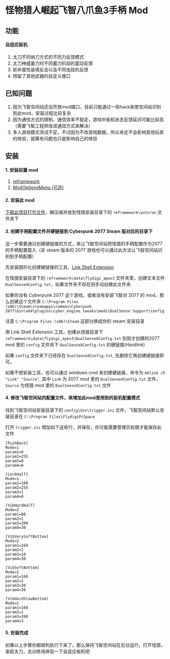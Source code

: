 # 怪物猎人崛起飞智八爪鱼3手柄 Mod

## 功能 

#### 自适应扳机

1. 太刀不同纳刀方式的不同力反馈模式
2. 太刀神威蓄力时不同蓄力阶段的震动反馈
3. 斩斧属性装填反击以及不同虫技的反馈
4. 预留了其他武器的自定义接口

## 已知问题

1. 因为飞智空间站还没开放mod接口，目前只能通过一些hack来使空间站识别到此mod，安装过程比较复杂
2. 因为通信方式的限制，通信效率不稳定，游戏中扳机状态反馈延迟可能比较高（需要飞智工程师改进通信方式来解决）
3. 多人游戏模式测试不足，不过因为不改游戏数据，所以肯定不会影响其他玩家的体验，就算有问题也只是影响自己的体验

## 安装

#### 1. 安装前置 mod

1. [reframework](https://www.nexusmods.com/monsterhunterrise/mods/26)
2. [ModOptionsMenu (可选)](https://www.nexusmods.com/monsterhunterrise/mods/1292)

#### 2. 安装此 mod

[下载此项目打包文件](https://github.com/songchenwen/MHR-Flydigi-Apex3/archive/refs/heads/master.zip)，解压缩并放到怪猎安装目录下的 `reframework\autorun` 文件夹下

#### 3. 创建手柄配置文件并硬链接到 Cyberpunk 2077 Steam 版对应的目录下

这一步需要通过创建硬链接的方式，来让飞智空间站把怪猎的手柄配置作为2077的手柄配置载入（非 steam 版本的 2077 游戏也可以通过此方法让飞智空间站识别到手柄配置）

先安装图形化创建硬链接的工具，[Link Shell Extension](https://schinagl.priv.at/nt/hardlinkshellext/linkshellextension.html)

在怪猎安装目录下的 `reframework\data\flydigi_apex3` 文件夹里，创建文本文件 `DualSenseXConfig.txt`，如果文件夹不存在则手动创建此文件夹

如果你没有 Cyberpunk 2077 这个游戏，或者没有安装飞智对 2077 的 mod，那么创建这个文件夹 `C:\Program Files (x86)\Steam\steamapps\common\Cyberpunk 2077\bin\x64\plugins\cyber_engine_tweaks\mods\DualSense Support\config`

注意 `C:\Program Files (x86)\Steam` 这部分换成你的 steam 安装目录

用 Link Shell Extension 工具，创建从怪猎目录下 `reframework\data\flydigi_apex3\DualSenseXConfig.txt` 到刚才创建的2077 mod 里的 `config` 文件夹下 `DualSenseXConfig.txt` 的硬链接(Hardlink)

如果 `config` 文件夹下已经存在 `DualSenseXConfig.txt`, 先删除它再创建硬链接即可。

如果不想安装工具，也可以通过 windows cmd 来创建硬链接，命令为 `mklink /h "Link" "Source"`, 其中 `Link` 为 2077 mod 里的 `DualSenseXConfig.txt` 文件，`Source` 为怪猎 mod 里的 `DualSenseXConfig.txt` 文件

#### 4. 修改飞智空间站的配置文件，来增加此mod里用到的扳机配置模式

找到飞智空间站安装目录下的 `config\dsx\trigger.ini` 文件，飞智空间站默认安装目录在 `C:\Program Files\FlydigiPcSpace`

打开 `trigger.ini` 增加如下这些行，并保存，你可能需要管理员权限才能保存此文件

```
[PushBack]
Mode=1
param1=0
param2=255
param3=0
param4=0

[LockHalf]
Mode=1
param1=100
param2=255
param3=1
param4=0

[VibHardHalf]
Mode=2
param1=80
param2=1
param3=200
param4=30

[VibVerySoftBottom]
Mode=2
param1=160
param2=1
param3=10
param4=30

[VibSoftBottom]
Mode=2
param1=160
param2=1
param3=30
param4=30

[VibHardSlowBottom]
Mode=2
param1=160
param2=1
param3=200
param4=3
```

#### 5. 安装完成

如果以上步骤你都顺利执行下来了，那么保持飞智空间站在后台运行，打开怪猎，拿起太刀，去训练场体验一下自适应板机吧
